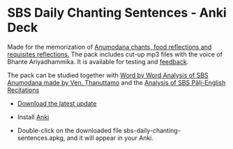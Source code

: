 # SBS Daily Chanting Sentences - Anki Deck

Made for the memorization of [Anumodana chants, food reflections and requisites reflections.](https://sasanarakkha.github.io/study-tools/sbs-daily-chanting-sentences-text.html) The pack includes cut-up mp3 files with the voice of Bhante Ariyadhammika. It is available for testing and [feedback](https://docs.google.com/forms/d/e/1FAIpQLSeA7LgF9KnCGWw1_HysqKpgD4eg4Hjo3ZFG7GcL53nsIETDCw/viewform).


The pack can be studied together with [Word by Word Analysis of SBS Anumodana made by Ven. Ṭhanuttamo](https://github.com/sasanarakkha/study-tools/releases/latest/download/analysis-of-sbs-anumodana-by-thanuttamo.pdf) and the [Analysis of SBS Pāḷi-English Recitations](https://github.com/sasanarakkha/study-tools/releases/latest/download/analysis-of-sbs-pali-english-recitations.pdf)

- [Download the latest update](https://github.com/sasanarakkha/study-tools/releases/latest/download/sbs-daily-chanting-sentences.apkg)

- Install [Anki](https://apps.ankiweb.net/)

- Double-click on the downloaded file sbs-daily-chanting-sentences.apkg, and it will appear in your Anki.
